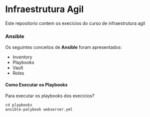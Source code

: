 # Infraestrutura Agil

Este repositorio contem os execicios do curso de infraestrutura agil

### Ansible

Os seguintes conceitos de **Ansible** foram apresentados:

- Inventory
- Playbooks
- Vault
- Roles

#### Como Executar os Playbooks

Para executar os playbooks dos execicios?

```
cd playbooks
ansible-palybook webserver.yml
```
